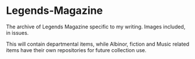# Legends-Magazine
The archive of Legends Magazine specific to my writing. Images included, in issues.

This will contain departmental items, while Albinor, fiction and Music related items have their own repositories for future collection use.

